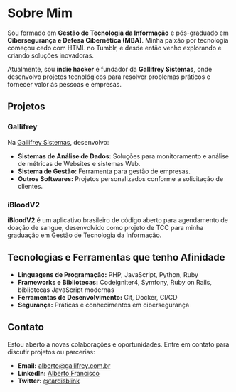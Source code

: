 # Sobre Mim

Sou formado em **Gestão de Tecnologia da Informação** e pós-graduado em **Cibersegurança e Defesa Cibernética (MBA)**. Minha paixão por tecnologia começou cedo com HTML no Tumblr, e desde então venho explorando e criando soluções inovadoras.

Atualmente, sou **indie hacker** e fundador da **Gallifrey Sistemas**, onde desenvolvo projetos tecnológicos para resolver problemas práticos e fornecer valor às pessoas e empresas.

## Projetos

### Gallifrey

Na [Gallifrey Sistemas](https://gallifrey.com.br), desenvolvo:

- **Sistemas de Análise de Dados:** Soluções para monitoramento e análise de métricas de Websites e sistemas Web.
- **Sistema de Gestão:** Ferramenta para gestão de empresas.
- **Outros Softwares:** Projetos personalizados conforme a solicitação de clientes.

### iBloodV2

**iBloodV2** é um aplicativo brasileiro de código aberto para agendamento de doação de sangue, desenvolvido como projeto de TCC para minha graduação em Gestão de Tecnologia da Informação.

## Tecnologias e Ferramentas que tenho Afinidade

- **Linguagens de Programação:** PHP, JavaScript, Python, Ruby
- **Frameworks e Bibliotecas:** Codeigniter4, Symfony, Ruby on Rails, bibliotecas JavaScript modernas
- **Ferramentas de Desenvolvimento:** Git, Docker, CI/CD
- **Segurança:** Práticas e conhecimentos em cibersegurança

## Contato

Estou aberto a novas colaborações e oportunidades. Entre em contato para discutir projetos ou parcerias:

- **Email:** [alberto@gallifrey.com.br](mailto:alberto@gallifrey.com.br)
- **LinkedIn:** [Alberto Francisco](https://www.linkedin.com/in/tardisblink)
- **Twitter:** [@tardisblink](https://twitter.com/tardisblink)
